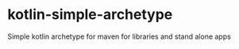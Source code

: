 kotlin-simple-archetype
=======================

Simple kotlin archetype for maven for libraries and stand alone apps
